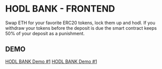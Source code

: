 # HODL BANK - FRONTEND

Swap ETH for your favorite ERC20 tokens, lock them up and hodl.
If you withdraw your tokens before the deposit is due the smart contract keeps 50% of your deposit as a punishment.

## DEMO

[HODL BANK Demo #1](https://youtu.be/C6-Q2VSlqQc)
[HODL BANK Demo #1](https://youtu.be/3wsnlyDvXow)
